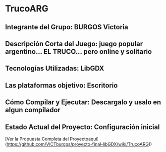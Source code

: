 # TrucoARG

## Integrante del Grupo: BURGOS Victoria

## Descripción Corta del Juego: juego popular argentino... EL TRUCO... pero online y solitario

## Tecnologías Utilizadas: LibGDX 

## Las plataformas objetivo: Escritorio

## Cómo Compilar y Ejecutar: Descargalo y usalo en algun compilador

## Estado Actual del Proyecto: Configuración inicial

[Ver la Propuesta Completa del Proyectoaquí] (https://github.com/VICTburgos/proyecto-final-libGDX/wiki/TrucoARG))
